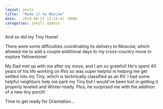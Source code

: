 ```yaml
---
layout: posts
title:  "Made it to Moscow"
date:   2019-08-23 13:14:41 -0800
categories: jekyll update
---
```

And so did my Tiny Home!

There were some difficulties coordinating its delivery to Moscow, which allowed me to add a couple additional days to my cross-country move to explore Yellowstone! 

My Dad met up with me after my move, and I am so grateful!  He's spent 40 years of his life working on RVs so was super helpful in helping me get settled into my Tiny, which is technically classified as an RV.  I had some helpful neighbors help me park my Tiny but I would've been lost in getting it properly leveled and Winter-ready.  Plus, he surprised me with the addition of a new tiny porch!

Time to get ready for Orientation...